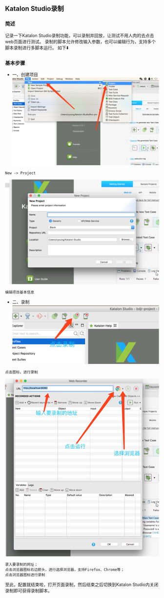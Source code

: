 ## Katalon Studio录制 ##
### 简述 ###
记录一下Katalon Studio录制功能，可以录制并回放，让测试不用人肉的去点击web页面进行测试。
录制的脚本允许修改输入参数，也可以编辑行为，支持多个脚本录制进行多脚本运行。
如下⬇️

### 基本步骤 ###
- 一、创建项目<br/>
![blockchain](https://github.com/FrankCy/cy_document/blob/master/statics/images/KatalonStudio/Katalon%20Studio%E5%BD%95%E5%88%B6/%E5%88%9B%E5%BB%BA%E9%A1%B9%E7%9B%AE.png?raw=true "安装") <br/>

```
New -> Project
```

![blockchain](https://github.com/FrankCy/cy_document/blob/master/statics/images/KatalonStudio/Katalon%20Studio%E5%BD%95%E5%88%B6/%E5%88%9B%E5%BB%BA%E9%A1%B9%E7%9B%AE2.png?raw=true "安装2") <br/>

```
编辑项目基本信息
```

- 二、录制<br/>
![blockchain](https://github.com/FrankCy/cy_document/blob/master/statics/images/KatalonStudio/Katalon%20Studio%E5%BD%95%E5%88%B6/%E5%BD%95%E5%88%B6.png?raw=true "录制") <br/>

```
点击图标，进行录制
```

![blockchain](https://github.com/FrankCy/cy_document/blob/master/statics/images/KatalonStudio/Katalon%20Studio%E5%BD%95%E5%88%B6/%E5%BD%95%E5%88%B6%E8%84%9A%E6%9C%AC2.png?raw=true "录制2") <br/>

```
录入要录制的网址；
点击浏览器图标右边箭头，进行选择浏览器，支持Firefox、Chrome等；
点击浏览器图标进行录制
```

至此，配置就结束啦，打开页面录制，然后结束之后切换到Katalon Studio内关闭录制即可获得录制脚本。








